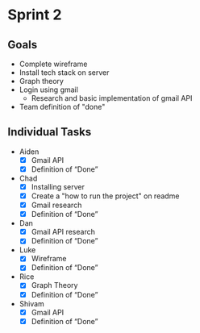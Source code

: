 # Sprint 2

## Goals

- Complete wireframe
- Install tech stack on server
- Graph theory
- Login using gmail
  - Research and basic implementation of gmail API
- Team definition of "done"

## Individual Tasks

- Aiden
  - [x] Gmail API
  - [x] Definition of “Done”
- Chad
  - [x] Installing server
  - [x] Create a "how to run the project" on readme
  - [x] Gmail research
  - [x] Definition of “Done”
- Dan
  - [x] Gmail API research 
  - [x] Definition of “Done”
- Luke
  - [x] Wireframe
  - [x] Definition of “Done”
- Rice
  - [x] Graph Theory
  - [x] Definition of “Done”
- Shivam
  - [x] Gmail API
  - [x] Definition of “Done”
